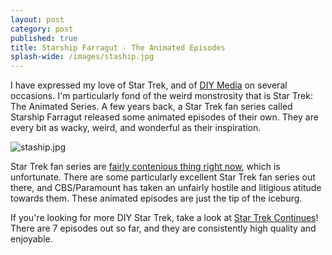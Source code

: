 ```yaml
---
layout: post
category: post
published: true
title: Starship Farragut - The Animated Episodes
splash-wide: /images/staship.jpg
---
```

I have expressed my love of Star Trek, and of [DIY Media](http://diymedia.cc) on several occasions. I'm particularly fond of the weird monstrosity that is Star Trek: The Animated Series. A few years back, a Star Trek fan series called Starship Farragut released some animated episodes of their own. They are every bit as wacky, weird, and wonderful as their inspiration.

![staship.jpg]({{site.baseurl}}/images/staship.jpg) 

Star Trek fan series are [fairly contenious thing right now](https://arstechnica.com/tech-policy/2017/01/star-trek-fanfic-creator-to-make-substantial-changes-to-settle-copyright-case/), which is unfortunate. There are some particularly excellent Star Trek fan series out there, and CBS/Paramount has taken an unfairly hostile and litigious atitude towards them. These animated episodes are just the tip of the iceburg. 

If you're looking for more DIY Star Trek, take a look at [Star Trek Continues](http://www.startrekcontinues.com/episodes.html)! There are 7 episodes out so far, and they are consistently high quality and enjoyable.
